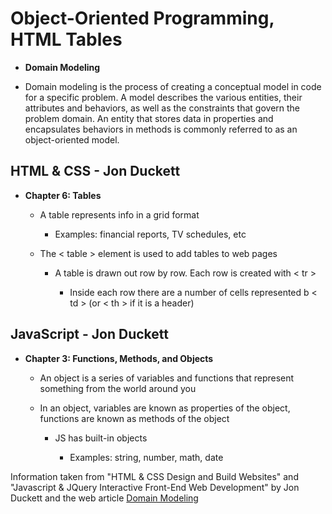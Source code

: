 # Object-Oriented Programming, HTML Tables

- **Domain Modeling**

- Domain modeling is the process of creating a conceptual model in code for a specific problem. A model describes the various entities, their attributes and behaviors, as well as the constraints that govern the problem domain. An entity that stores data in properties and encapsulates behaviors in methods is commonly referred to as an object-oriented model.

## HTML & CSS - Jon Duckett

- **Chapter 6: Tables**

  - A table represents info in a grid format

    - Examples: financial reports, TV schedules, etc
  
  - The < table > element is used to add tables to web pages

    - A table is drawn out row by row. Each row is created with < tr >

      - Inside each row there are a number of cells represented b < td > (or < th > if it is a header)

## JavaScript - Jon Duckett

- **Chapter 3: Functions, Methods, and Objects**

  - An object is a series of variables and functions that represent something from the world around you

  - In an object, variables are known as properties of the object, functions are known as methods of the object

    - JS has built-in objects

      - Examples: string, number, math, date

Information taken from "HTML & CSS Design and Build Websites" and "Javascript & JQuery Interactive Front-End Web Development" by Jon Duckett and the web article [Domain Modeling](https://github.com/codefellows/domain_modeling#domain-modeling)